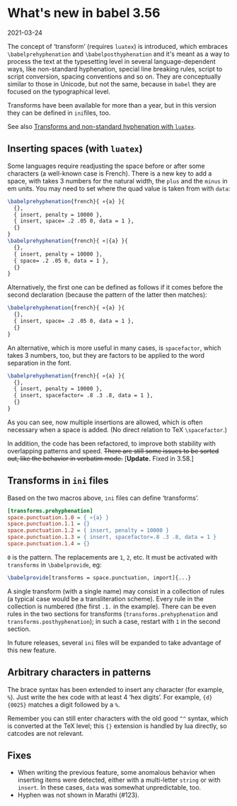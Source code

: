 # What's new in babel 3.56

2021-03-24

The concept of ‘transform’ (requires `luatex`) is introduced, which
embraces `\babelprehyphenation` and `\babelposthyphenation` and it's
meant as a way to process the text at the typesetting level in several
language-dependent ways, like non-standard hyphenation, special line
breaking rules, script to script conversion, spacing conventions and so
on. They are conceptually similar to those in Unicode, but not the
same, because in `babel` they are focused on the typographical level.

Transforms have been available for more than a year, but in this
version they can be defined in `ini`files, too.

See also
[Transforms and non-standard hyphenation with
`luatex`](https://latex3.github.io/babel/guides/non-standard-hyphenation-with-luatex.html).

## Inserting spaces (with `luatex`)

Some languages require readjusting the space before or after some
characters (a well-known case is French). There is a new key to add a
space, with takes 3 numbers for the natural width, the `plus` and the
`minus` in em units. You may need to set where the quad value is taken
from with `data`:
```tex
\babelprehyphenation{french}{ «{a} }{
  {},
  { insert, penalty = 10000 }, 
  { insert, space= .2 .05 0, data = 1 },
  {}
}
\babelprehyphenation{french}{ «|{a} }{
  {},
  { insert, penalty = 10000 },
  { space= .2 .05 0, data = 1 },
  {}
}
```
Alternatively, the first one can be defined as follows if it comes
before the second declaration (because the pattern of the latter
then matches):
```tex
\babelprehyphenation{french}{ «{a} }{
  {},
  { insert, space= .2 .05 0, data = 1 },
  {}
}
```

An alternative, which is more useful in many cases, is `spacefactor`,
which takes 3 numbers, too, but they are factors to be applied to the
word separation in the font.
```tex
\babelprehyphenation{french}{ «{a} }{
  {}, 
  { insert, penalty = 10000 }, 
  { insert, spacefactor= .8 .3 .8, data = 1 },
  {}
}
```

As you can see, now multiple insertions are allowed, which is often
necessary when a space is added. (No direct relation to TeX
`\spacefactor`.)

In addition, the code has been refactored, to improve both stability
with overlapping patterns and speed. <del>There are still some issues to be
sorted out, like the behavior in verbatim mode.</del> [**Update.**
Fixed in 3.58.]

## Transforms in `ini` files

Based on the two macros above, `ini` files can define ‘transforms’.
```ini
[transforms.prehyphenation]
space.punctuation.1.0 = { «{a} }
space.punctuation.1.1 = {}
space.punctuation.1.2 = { insert, penalty = 10000 }
space.punctuation.1.3 = { insert, spacefactor=.8 .3 .8, data = 1 }
space.punctuation.1.4 = {}
```

`0` is the pattern. The replacements are `1`, `2`, etc. It must be
activated with `transforms` in `\babelprovide`, eg:

```tex
\babelprovide[transforms = space.punctuation, import]{...}
```

A single transform (with a single name) may consist in a collection of
rules (a typical case would be a transliteration scheme). Every rule in
the collection is numbered (the first `.1.` in the example). There can be even
rules in the two sections for transforms (`transforms.prehyphenation`
and `transforms.posthyphenation`); in such a case, restart with `1` in
the second section.

In future releases, several `ini` files will be expanded to take advantage
of this new feature.

## Arbitrary characters in patterns

The brace syntax has been extended to insert any character (for
example, `%`). Just write the hex code with at least 4 ‘hex digits’.
For example, `{d}{0025}` matches a digit followed by a `%`.

Remember you can still enter characters with the old good `^^` syntax,
which is converted at the TeX level; this `{}` extension is handled by
lua directly, so catcodes are not relevant.

## Fixes

* When writing the previous feature, some anomalous behavior when
  inserting items were detected, either with a multi-letter `string` or
  with `insert`. In these cases, `data` was somewhat unpredictable,
  too.
* Hyphen was not shown in Marathi (#123).

 